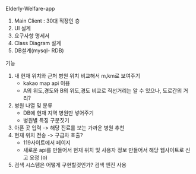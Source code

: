 Elderly-Welfare-app

1. Main Client  : 30대 직장인 층
2. UI 설계
3. 요구사항 명세서
4. Class Diagram 설계 
5. DB설계(mysql- RDB) 

 기능 
 
1. 내 현재 위치와 근처 병원 위치 비교해서 m,km로 보여주기
   -  kakao map api 이용
   -  A의 위도,경도와 B의 위도,경도 비교로 직선거리는 알 수 있으나, 도로간의 거리?
2. 병원 나열 및 분류 
   - DB에 현재 지역 병원만 넣어주기
   - 병원별 특징 구분짓기
3. 아픈 곳 입력 -> 해당 진료를 보는 가까운 병원 추천
4. 현재 위치 전송 -> 구급차 호출?
   - 119사이트에서 페이지 
   - 새로운 api를 만들어서 현재 위치 및 사용자 정보 만들어서 해당 웹사이트로 신고 요청 (o)
5. 검색 시스템은 어떻게 구현할것인가?
    검색 엔진 사용
